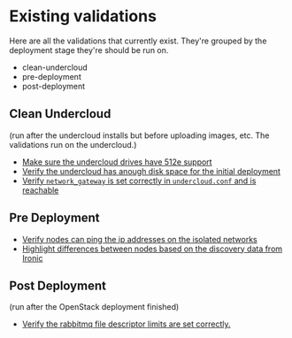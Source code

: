 Existing validations
====================

Here are all the validations that currently exist. They're grouped by
the deployment stage they're should be run on.

* clean-undercloud
* pre-deployment
* post-deployment


## Clean Undercloud ##

(run after the undercloud installs but before uploading images, etc.
The validations run on the undercloud.)

* [Make sure the undercloud drives have 512e support](512e.yaml)
* [Verify the undercloud has anough disk space for the initial deployment](undercloud-disk-space.yaml)
* [Verify `network_gateway` is set correctly in `undercloud.conf` and is reachable](check-network-gateway.yaml)

## Pre Deployment ##

* [Verify nodes can ping the ip addresses on the isolated networks](compute_node_connectivity.yaml)
* [Highlight differences between nodes based on the discovery data from Ironic](discovery_diff.yaml)


## Post Deployment ##

(run after the OpenStack deployment finished)

* [Verify the rabbitmq file descriptor limits are set correctly.](rabbitmq-limits.yaml)
